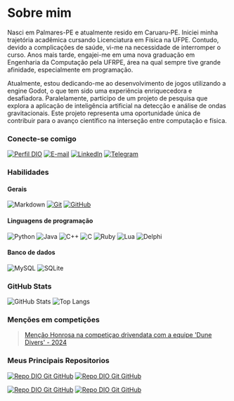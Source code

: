 # Sobre mim

Nasci em Palmares-PE e atualmente resido em Caruaru-PE. Iniciei minha trajetória acadêmica cursando Licenciatura em Física na UFPE. Contudo, devido a complicações de saúde, vi-me na necessidade de interromper o curso. Anos mais tarde, engajei-me em uma nova graduação em Engenharia da Computação pela UFRPE, área na qual sempre tive grande afinidade, especialmente em programação.

Atualmente, estou dedicando-me ao desenvolvimento de jogos utilizando a engine Godot, o que tem sido uma experiência enriquecedora e desafiadora. Paralelamente, participo de um projeto de pesquisa que explora a aplicação de inteligência artificial na detecção e análise de ondas gravitacionais. Este projeto representa uma oportunidade única de contribuir para o avanço científico na interseção entre computação e física.

### Conecte-se comigo

[![Perfil DIO](https://img.shields.io/badge/-Meu%20Perfil%20na%20DIO-30A3DC?style=for-the-badge)](https://www.dio.me/users/gladistony_silva/)
[![E-mail](https://img.shields.io/badge/-Email-000?style=for-the-badge&logo=microsoft-outlook&logoColor=E94D5F)](mailto:gladistony.silva@outlook.com)
[![LinkedIn](https://img.shields.io/badge/-LinkedIn-000?style=for-the-badge&logo=linkedin&logoColor=30A3DC)](https://www.linkedin.com/in/gladistony-silva-lins-10232846/)
[![Telegram](https://img.shields.io/badge/Telegram-000?style=for-the-badge&logo=telegram&logoColor=2CA5E0)](https://t.me/gladistonysilva)

### Habilidades

#### Gerais
![Markdown](https://img.shields.io/badge/Markdown-000?style=for-the-badge&logo=markdown)
[![Git](https://img.shields.io/badge/Git-000?style=for-the-badge&logo=git&logoColor=E94D5F)](https://git-scm.com/doc)
[![GitHub](https://img.shields.io/badge/GitHub-000?style=for-the-badge&logo=github&logoColor=30A3DC)](https://docs.github.com/)

#### Linguagens de programação
![Python](https://img.shields.io/badge/python-3670A0?style=for-the-badge&logo=python&logoColor=ffdd54)
![Java](https://img.shields.io/badge/java-%23ED8B00.svg?style=for-the-badge&logo=openjdk&logoColor=white)
![C++](https://img.shields.io/badge/C%2B%2B-00599C?style=for-the-badge&logo=c%2B%2B&logoColor=white)
![C](https://img.shields.io/badge/C-00599C?style=for-the-badge&logo=c&logoColor=white)
![Ruby](https://img.shields.io/badge/Ruby-CC342D?style=for-the-badge&logo=ruby&logoColor=white)
![Lua](https://img.shields.io/badge/Lua-2C2D72?style=for-the-badge&logo=lua&logoColor=white)
![Delphi](https://img.shields.io/badge/Delphi-CC342D?style=for-the-badge&logo=delphi&logoColor=white)

#### Banco de dados
![MySQL](https://img.shields.io/badge/MySQL-00000F?style=for-the-badge&logo=mysql&logoColor=white)
![SQLite](https://img.shields.io/badge/SQLite-000?style=for-the-badge&logo=sqlite&logoColor=07405E)

### GitHub Stats

![GitHub Stats](https://github-readme-stats.vercel.app/api?username=Gladistony&theme=transparent&bg_color=000&border_color=30A3DC&show_icons=true&icon_color=30A3DC&title_color=E94D5F&text_color=FFF)
![Top Langs](https://github-readme-stats-git-masterrstaa-rickstaa.vercel.app/api/top-langs/?username=Gladistony&layout=compact&bg_color=000&border_color=30A3DC&title_color=E94D5F&text_color=FFF)

### Menções em competições

> [Menção Honrosa na competiçao drivendata com a equipe 'Dune Divers' - 2024](https://www.drivendata.org/competitions/256/)

### Meus Principais Repositorios

[![Repo DIO Git GitHub](https://github-readme-stats.vercel.app/api/pin/?username=fabiomnsantos&repo=driven-data-UABJ&bg_color=000&border_color=30A3DC&show_icons=true&icon_color=30A3DC&title_color=E94D5F&text_color=FFF)](https://github.com/fabiomnsantos/driven-data-UABJ)
[![Repo DIO Git GitHub](https://github-readme-stats.vercel.app/api/pin/?username=Gladistony&repo=Mathefian-Estudo-Criacao-de-jogos&bg_color=000&border_color=30A3DC&show_icons=true&icon_color=30A3DC&title_color=E94D5F&text_color=FFF)](https://github.com/Gladistony/Mathefian-Estudo-Criacao-de-jogos)

[![Repo DIO Git GitHub](https://github-readme-stats.vercel.app/api/pin/?username=Gladistony&repo=Aplicativo-Projeto-Interdisciplinar-1&bg_color=000&border_color=30A3DC&show_icons=true&icon_color=30A3DC&title_color=E94D5F&text_color=FFF)](https://github.com/Gladistony/Aplicativo-Projeto-Interdisciplinar-1)
[![Repo DIO Git GitHub](https://github-readme-stats.vercel.app/api/pin/?username=Gladistony&repo=Aplicativo-Projeto-Interdisciplinar-2&bg_color=000&border_color=30A3DC&show_icons=true&icon_color=30A3DC&title_color=E94D5F&text_color=FFF)](https://github.com/Gladistony/Aplicativo-Projeto-Interdisciplinar-2)
